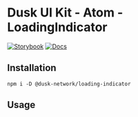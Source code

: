 # Dusk UI Kit - Atom - LoadingIndicator

[![Storybook](https://img.shields.io/badge/Storybook-Component_Playground-%23FF4785?style=flat&logo=storybook)](https://dusk-network.github.io/dusk-ui-kit/?path=/story/components-atoms-loading-indicator)
[![Docs](https://img.shields.io/badge/Documentation-%235E35CF?style=flat)](https://dusk-network.github.io/dusk-ui-kit/docs/components/atoms/loading-indicator)

## Installation

```
npm i -D @dusk-network/loading-indicator
```

## Usage

<!-- MARKDOWN-AUTO-DOCS:START (CODE:src=../../../examples/src/atoms/LoadingIndicator_01.svelte) -->
<!-- MARKDOWN-AUTO-DOCS:END -->
